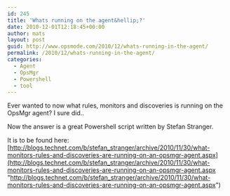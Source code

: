 ```yaml
---
id: 245
title: 'Whats running on the agent&hellip;?'
date: 2010-12-01T12:18:45+00:00
author: mats
layout: post
guid: http://www.opsmode.com/2010/12/whats-running-in-the-agent/
permalink: /2010/12/whats-running-in-the-agent/
categories:
  - Agent
  - OpsMgr
  - Powershell
  - tool
---
```

Ever wanted to now what rules, monitors and discoveries is running on the OpsMgr agent? I sure did.. 

Now the answer is a great Powershell script written by Stefan Stranger.

It is to be found here:   
[http://blogs.technet.com/b/stefan_stranger/archive/2010/11/30/what-monitors-rules-and-discoveries-are-running-on-an-opsmgr-agent.aspx](http://blogs.technet.com/b/stefan_stranger/archive/2010/11/30/what-monitors-rules-and-discoveries-are-running-on-an-opsmgr-agent.aspx "http://blogs.technet.com/b/stefan_stranger/archive/2010/11/30/what-monitors-rules-and-discoveries-are-running-on-an-opsmgr-agent.aspx")